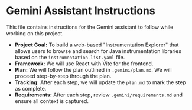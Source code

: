 # Gemini Assistant Instructions

This file contains instructions for the Gemini assistant to follow while working on this project.

*   **Project Goal:** To build a web-based "Instrumentation Explorer" that allows users to browse and search for Java instrumentation libraries based on the `instrumentation-list.yaml` file.
*   **Framework:** We will use React with Vite for the frontend.
*   **Plan:** We will follow the plan outlined in `.gemini/plan.md`. We will proceed step-by-step through the plan.
*   **Tracking:** After each step, we will update the `plan.md` to mark the step as complete.
*   **Requirements:** After each step, review `.gemini/requirements.md` and ensure all context is captured.
